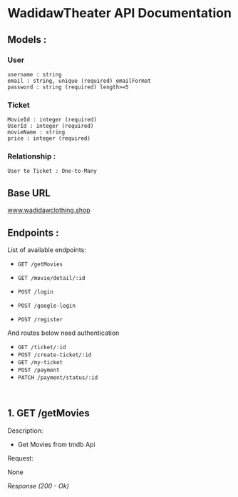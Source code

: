 
# WadidawTheater API Documentation

## Models :
### User
```
username : string
email : string, unique (required) emailFormat
password : string (required) length>=5
```
### Ticket
```
MovieId : integer (required)
UserId : integer (required)
movieName : string 
price : integer (required)
```

### Relationship :
```
User to Ticket : One-to-Many
```

## Base URL
www.wadidawclothing.shop

## Endpoints :

List of available endpoints:

- `GET /getMovies` 
- `GET /movie/detail/:id` 

- `POST /login`
- `POST /google-login`
- `POST /register`  

And routes below need authentication

- `GET /ticket/:id` 
- `POST /create-ticket/:id` 
- `GET /my-ticket` 
- `POST /payment` 
- `PATCH /payment/status/:id` 

&nbsp;

## 1. GET /getMovies
Description:
- Get Movies from tmdb Api

Request:

None

_Response (200 - Ok)_